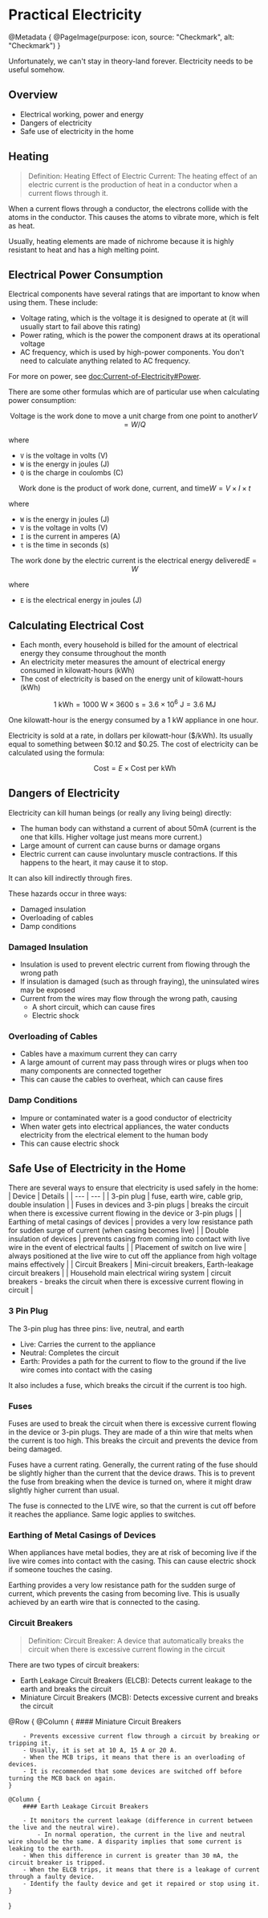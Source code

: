 # Practical Electricity

@Metadata {
    @PageImage(purpose: icon, source: "Checkmark", alt: "Checkmark")
}

Unfortunately, we can't stay in theory-land forever. Electricity needs to be useful somehow.

## Overview

- Electrical working, power and energy
- Dangers of electricity
- Safe use of electricity in the home

## Heating

> Definition: Heating Effect of Electric Current: The heating effect of an electric current is the production of heat in a conductor when a current flows through it.

When a current flows through a conductor, the electrons collide with the atoms in the conductor. This causes the atoms to vibrate more, which is felt as heat.

Usually, heating elements are made of nichrome because it is highly resistant to heat and has a high melting point.

## Electrical Power Consumption

Electrical components have several ratings that are important to know when using them. These include:
- Voltage rating, which is the voltage it is designed to operate at (it will usually start to fail above this rating)
- Power rating, which is the power the component draws at its operational voltage
- AC frequency, which is used by high-power components. You don't need to calculate anything related to AC frequency.

For more on power, see <doc:Current-of-Electricity#Power>.

There are some other formulas which are of particular use when calculating power consumption:
```math
\textrm{Voltage is the work done to move a unit charge from one point to another}
V = W/Q
```
where
- `V` is the voltage in volts (V)
- `W` is the energy in joules (J)
- `Q` is the charge in coulombs (C)

```math
\textrm{Work done is the product of work done, current, and time}
W = V \times I \times t
```
where
- `W` is the energy in joules (J)
- `V` is the voltage in volts (V)
- `I` is the current in amperes (A)
- `t` is the time in seconds (s)

```math
\textrm{The work done by the electric current is the electrical energy delivered}
E = W
```
where
- `E` is the electrical energy in joules (J)

## Calculating Electrical Cost

- Each month, every household is billed for the amount of electrical energy they consume throughout the month
- An electricity meter measures the amount of electrical energy consumed in kilowatt-hours (kWh)
- The cost of electricity is based on the energy unit of kilowatt-hours (kWh)

```math
1 \textrm{ kWh} = 1000 \textrm{ W} \times 3600 \textrm{ s} = 3.6 \times 10^6 \textrm{ J} = 3.6 \textrm{ MJ}
```

One kilowatt-hour is the energy consumed by a 1 kW appliance in one hour.

Electricity is sold at a rate, in dollars per kilowatt-hour ($/kWh). Its usually equal to something between $0.12 and $0.25.
The cost of electricity can be calculated using the formula:
```math
\textrm{Cost} = E \times \textrm{Cost per kWh}
```

## Dangers of Electricity

Electricity can kill human beings (or really any living being) directly:
- The human body can withstand a current of about 50mA (current is the one that kills. Higher voltage just means more current.)
- Large amount of current can cause burns or damage organs
- Electric current can cause involuntary muscle contractions. If this happens to the heart, it may cause it to stop.

It can also kill indirectly through fires.

These hazards occur in three ways:
- Damaged insulation
- Overloading of cables
- Damp conditions

### Damaged Insulation

- Insulation is used to prevent electric current from flowing through the wrong path
- If insulation is damaged (such as through fraying), the uninsulated wires may be exposed
- Current from the wires may flow through the wrong path, causing
    - A short circuit, which can cause fires
    - Electric shock

### Overloading of Cables

- Cables have a maximum current they can carry
- A large amount of current may pass through wires or plugs when too many components are connected together
- This can cause the cables to overheat, which can cause fires

### Damp Conditions

- Impure or contaminated water is a good conductor of electricity
- When water gets into electrical appliances, the water conducts electricity from the electrical element to the human body
- This can cause electric shock

## Safe Use of Electricity in the Home

There are several ways to ensure that electricity is used safely in the home:
| Device | Details |
| --- | --- |
| 3-pin plug | fuse, earth wire, cable grip, double insulation |
| Fuses in devices and 3-pin plugs | breaks the circuit when there is excessive current flowing in the device or 3-pin plugs |
| Earthing of metal casings of devices | provides a very low resistance path for sudden surge of current (when casing becomes live) |
| Double insulation of devices | prevents casing from coming into contact with live wire in the event of electrical faults |
| Placement of switch on live wire | always positioned at the live wire to cut off the appliance from high voltage mains effectively |
| Circuit Breakers | Mini-circuit breakers, Earth-leakage circuit breakers |
| Household main electrical wiring system | circuit breakers - breaks the circuit when there is excessive current flowing in circuit |

### 3 Pin Plug

The 3-pin plug has three pins: live, neutral, and earth
- Live: Carries the current to the appliance
- Neutral: Completes the circuit
- Earth: Provides a path for the current to flow to the ground if the live wire comes into contact with the casing

It also includes a fuse, which breaks the circuit if the current is too high.

### Fuses

Fuses are used to break the circuit when there is excessive current flowing in the device or 3-pin plugs. They are made of a thin wire
that melts when the current is too high. This breaks the circuit and prevents the device from being damaged.

Fuses have a current rating. Generally, the current rating of the fuse should be slightly higher than the current that the device
draws. This is to prevent the fuse from breaking when the device is turned on, where it might draw slightly higher current than usual.

The fuse is connected to the LIVE wire, so that the current is cut off before it reaches the appliance. Same logic applies to switches.

### Earthing of Metal Casings of Devices

When appliances have metal bodies, they are at risk of becoming live if the live wire comes into contact with the casing. This can
cause electric shock if someone touches the casing.

Earthing provides a very low resistance path for the sudden surge of current, which prevents the casing from becoming live. This is usually
achieved by an earth wire that is connected to the casing.

### Circuit Breakers

> Definition: Circuit Breaker: A device that automatically breaks the circuit when there is excessive current flowing in the circuit

There are two types of circuit breakers:
- Earth Leakage Circuit Breakers (ELCB): Detects current leakage to the earth and breaks the circuit
- Miniature Circuit Breakers (MCB): Detects excessive current and breaks the circuit

@Row {
    @Column {
        #### Miniature Circuit Breakers

        - Prevents excessive current flow through a circuit by breaking or tripping it.
        - Usually, it is set at 10 A, 15 A or 20 A.
        - When the MCB trips, it means that there is an overloading of devices.
        - It is recommended that some devices are switched off before turning the MCB back on again.
    }

    @Column {
        #### Earth Leakage Circuit Breakers

        - It monitors the current leakage (difference in current between the live and the neutral wire).
            - In normal operation, the current in the live and neutral wire should be the same. A disparity implies that some current is leaking to the earth.
        - When this difference in current is greater than 30 mA, the circuit breaker is tripped.
        - When the ELCB trips, it means that there is a leakage of current through a faulty device.
        - Identify the faulty device and get it repaired or stop using it.
    }
}